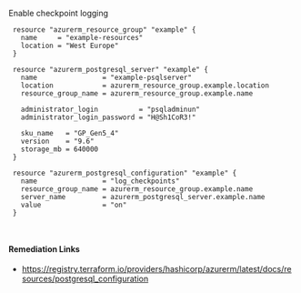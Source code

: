 
Enable checkpoint logging

```hcl
 resource "azurerm_resource_group" "example" {
   name     = "example-resources"
   location = "West Europe"
 }
 
 resource "azurerm_postgresql_server" "example" {
   name                = "example-psqlserver"
   location            = azurerm_resource_group.example.location
   resource_group_name = azurerm_resource_group.example.name
 
   administrator_login          = "psqladminun"
   administrator_login_password = "H@Sh1CoR3!"
 
   sku_name   = "GP_Gen5_4"
   version    = "9.6"
   storage_mb = 640000
 }
 
 resource "azurerm_postgresql_configuration" "example" {
   name                = "log_checkpoints"
   resource_group_name = azurerm_resource_group.example.name
   server_name         = azurerm_postgresql_server.example.name
   value               = "on"
 }
 
 
```

#### Remediation Links
 - https://registry.terraform.io/providers/hashicorp/azurerm/latest/docs/resources/postgresql_configuration


